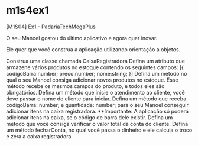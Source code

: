 # m1s4ex1

[M1S04] Ex1 - PadariaTechMegaPlus

O seu Manoel gostou do último aplicativo e agora quer inovar.

Ele quer que você construa a aplicação utilizando orientação a objetos.

Construa uma classe chamada CaixaRegistradora
Defina um atributo que armazene vários produtos no estoque contendo os seguintes campos:
[{
codigoBarra:number;
preco:number;
nome:string;
}]
Defina um método no qual o seu Manoel consiga adicionar novos produtos no estoque. Esse método recebe os mesmos campos do produto, e todos eles são obrigatórios.
Defina um método que inicie o atendimento ao cliente, você deve passar o nome do cliente para iniciar.
Defina um método que receba codigoBarra: number; e quantidade: number; para o seu Manoel conseguir adicionar itens na caixa registradora. **Importante: A aplicação só poderá adicionar itens na caixa, se o código de barra dele existir.
Defina um método que você consiga verificar o valor total da conta do cliente.
Defina um método fecharConta, no qual você passa o dinheiro e ele calcula o troco e zera a caixa registradora.
